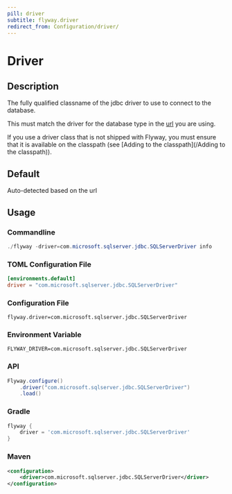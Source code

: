 ```yaml
---
pill: driver
subtitle: flyway.driver
redirect_from: Configuration/driver/
---
```


# Driver

## Description
The fully qualified classname of the jdbc driver to use to connect to the database.

This must match the driver for the database type in the [url](Configuration/parameters/environments/url) you are using.

If you use a driver class that is not shipped with Flyway, you must ensure that it is available on the classpath (see [Adding to the classpath](/Adding to the classpath)).

## Default
Auto-detected based on the url

## Usage

### Commandline
```powershell
./flyway -driver=com.microsoft.sqlserver.jdbc.SQLServerDriver info
```

### TOML Configuration File
```toml
[environments.default]
driver = "com.microsoft.sqlserver.jdbc.SQLServerDriver"
```

### Configuration File
```properties
flyway.driver=com.microsoft.sqlserver.jdbc.SQLServerDriver
```

### Environment Variable
```properties
FLYWAY_DRIVER=com.microsoft.sqlserver.jdbc.SQLServerDriver
```

### API
```java
Flyway.configure()
    .driver("com.microsoft.sqlserver.jdbc.SQLServerDriver")
    .load()
```

### Gradle
```groovy
flyway {
    driver = 'com.microsoft.sqlserver.jdbc.SQLServerDriver'
}
```

### Maven
```xml
<configuration>
    <driver>com.microsoft.sqlserver.jdbc.SQLServerDriver</driver>
</configuration>
```
